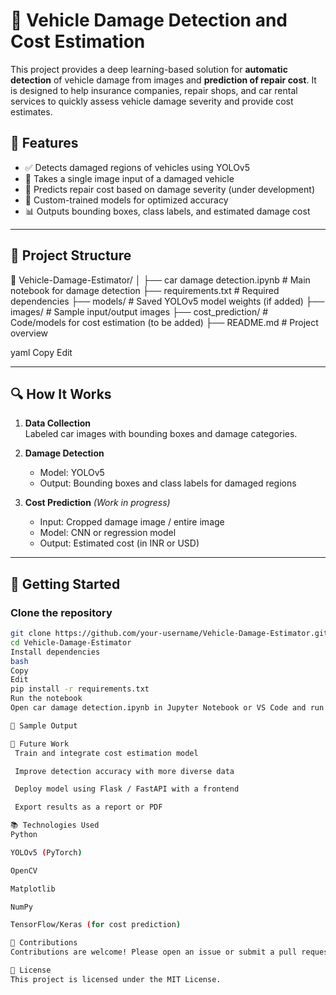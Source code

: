 # 🚗 Vehicle Damage Detection and Cost Estimation

This project provides a deep learning-based solution for **automatic detection** of vehicle damage from images and **prediction of repair cost**. It is designed to help insurance companies, repair shops, and car rental services to quickly assess vehicle damage severity and provide cost estimates.

## 📌 Features

- ✅ Detects damaged regions of vehicles using YOLOv5
- 📸 Takes a single image input of a damaged vehicle
- 💸 Predicts repair cost based on damage severity (under development)
- 🧠 Custom-trained models for optimized accuracy
- 📊 Outputs bounding boxes, class labels, and estimated damage cost

---

## 📂 Project Structure

📁 Vehicle-Damage-Estimator/
│
├── car damage detection.ipynb # Main notebook for damage detection
├── requirements.txt # Required dependencies
├── models/ # Saved YOLOv5 model weights (if added)
├── images/ # Sample input/output images
├── cost_prediction/ # Code/models for cost estimation (to be added)
├── README.md # Project overview

yaml
Copy
Edit

---

## 🔍 How It Works

1. **Data Collection**  
   Labeled car images with bounding boxes and damage categories.

2. **Damage Detection**  
   - Model: YOLOv5
   - Output: Bounding boxes and class labels for damaged regions

3. **Cost Prediction** *(Work in progress)*  
   - Input: Cropped damage image / entire image
   - Model: CNN or regression model
   - Output: Estimated cost (in INR or USD)

---

## 🚀 Getting Started

### Clone the repository
```bash
git clone https://github.com/your-username/Vehicle-Damage-Estimator.git
cd Vehicle-Damage-Estimator
Install dependencies
bash
Copy
Edit
pip install -r requirements.txt
Run the notebook
Open car damage detection.ipynb in Jupyter Notebook or VS Code and run all cells.

🧪 Sample Output

🔧 Future Work
 Train and integrate cost estimation model

 Improve detection accuracy with more diverse data

 Deploy model using Flask / FastAPI with a frontend

 Export results as a report or PDF

📚 Technologies Used
Python

YOLOv5 (PyTorch)

OpenCV

Matplotlib

NumPy

TensorFlow/Keras (for cost prediction)

🤝 Contributions
Contributions are welcome! Please open an issue or submit a pull request.

📄 License
This project is licensed under the MIT License.
